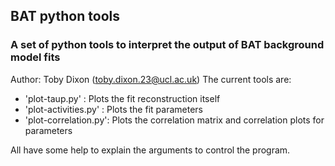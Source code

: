 ## BAT python tools
### A set of python tools to interpret the output of BAT background model fits
Author: Toby Dixon (toby.dixon.23@ucl.ac.uk)
The current tools are:

- 'plot-taup.py' : Plots the fit reconstruction itself
- 'plot-activities.py' :  Plots the fit parameters
- 'plot-correlation.py': Plots the correlation matrix and correlation plots for parameters

All have some help to explain the arguments to control the program.